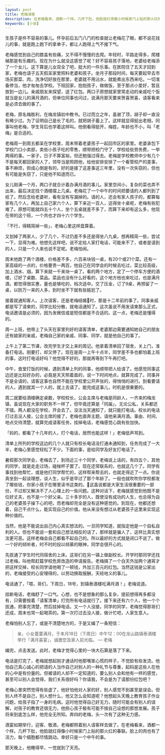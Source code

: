 ```yaml
---
layout: post
title: 老梅请客
description: 在老梅看来，酒都一个样。几杯下肚，他脸就红得像小时候家门上贴的那火红的春联。脸上的肉也有了活力，每个细胞都尽情跳动。幸好只是一个中午的事。
keywords: [小说]
---
```

生孩子是件不容易的事儿。怀孕前后五门八门的检查就让老梅花了眼，都不说花钱儿的事，就是跑上跑下的拿单子，都让人跑得上气不接下气。

老梅感觉到自己的膝盖有些痛，又不得不慢慢的去爬。年轻时，平路走得多，爬楼梯那是有乐趣的。现在为什么就没这感觉了呢？好不容易孩子落地，老婆给老梅添了一个女儿，这下算是儿女双全了吧，挺大的一件乐事。在医院住了五天才回到家，老梅也请子五天假呆家里照料老婆和孩子。坐月子那段时间，每天要起早去市场买那菜、肉，洗净切好放在那里，老婆就不用沾水，就能煮出东西来吃。一切准备停当，他才匆匆去学校。下班回家，抱抱孩子，做做饭，至于那点小爱好，暂且放到一边儿。亲戚朋友来探望，送了红包。两口子原想就家里常走动的亲戚吃个饭就当是女儿的满月酒的，但单位同事也问过，说满月那天要来贺喜贺喜，请客看来是必须去做的事了。

老梅，原名梅胜利，在梅龙镇初中教书。已过而立之年，虽谢了顶，胡子却一直没有稀少过。为了证明自己是长了毛的，就把胡子蓄上了。这样就显得挺出老相，同事叫他老梅，学生背后也学着这样叫。他倒看得挺开，梅姓，年龄也不小，叫「老梅」是合适的。

老梅周一到周五都呆在学校里，周末带着老婆孩子一起回市区的家里。老婆承包下学校门口小卖部，卖些小孩子吃的零售，顺带把校门守了，学校给些劳务费，一举两得的事。一家子，日子不算富裕，但还勉强过得去。老梅是学校教师中少有几个不是每天都回家的人了，领导当是照顾他，给他安排安排了一个看管校产的差事，事不麻烦，担成心倒是有的，好的是接了这差事这三年里，没有一次失窃的，但也有可能是失窃了，只是他不知道而已。

女儿刚满一个月，两口子就合计着办满月酒的事儿。家里空间小，复杂的菜也弄不出来，最后决定找个酒楼摆上几桌。老梅花了一个中午的时间把要请的人都列到了纸了。然后念给老婆听，看有没有写漏掉的。请的人，还会有家人孩子的，都算每家有几个人，再加上自己家六个人，算下来近一百人，这得坐十桌呢，老梅有些犯难了。原想可能就四五十个人，坐个五桌就差不多了，而算下来却有这么多，他现在带的这个班，一个共也才四十六个学生。

「不行，得精简掉一些」，老梅心里这样盘算着。

又划掉了两家人，少了几个，不过仍差不多还是得坐八九桌，想再精简一些，尝试一下，显得为难。他想先这样吧，说不定给人家打电话，可能来不了，或者是请到的人，只是一个人来也说不定呢。老梅怕闹。

周末他跑了两个酒楼，价格差不多，六百来块钱一桌，有20个或21个菜。还有一家高级的一点的，价格要贵一两百，他自己在同学会的时候去吃过，菜比较高级，加上酒水、烟，算下来就一千来块一桌了。看的两个地方，定了一个停车方便的酒楼，订好了桌数、菜品。菜品也没有什么好看的，这个地方他也来吃过，也是满月酒，都觉得很实惠，量也是够吃的，档次适中。交了压金，订了9桌，再预留了一桌，以防万一来的人多，到时坐不下就有些尴尬了。

接着就通知客人。上次请客，还是老梅结婚时，那是十二年前的事了。同事亲戚都是写了请柬的，同学比较分散，就电话通知了。这次虽说不用发请柬那么正式，电话邀请是必须的，因为发微信或是短信都是不合适的。这一点，老梅还是懂得的。

周一上班，他带上了头天在家里列好的请客清单，老婆那边需要通知她自己的朋友还有娘家的亲戚，老梅自己家的亲戚、同事、同学，就是他自己的事了。

上午上了第二节课，改完学生才交上来的周记。他拿着清单回了宿舍，关上门，准备打电话。刚要打，却又停了。现在是周一上午十点半，同学差不多也都怕着上班的事，这时打电话好吗？他觉得不好的，那就再等到下午再打吧。

中午，食堂打饭的时候，遇到清单上列的同事，他顺带把人给请了。他感觉同事这边还是比较好办的，必竟是天天照着面的，说一下时间地点，就算完成了。同事并不是全请的，请客这事也自然不能在学校里公开声张的，得悄悄的进行。到看要请的人，遇到就其一个人的，就上去请了。能完成这事儿，时机是很重要的。

周二就要给酒楼确定桌数，学校校长，公会主席与老梅是同龄人，一齐来的梅龙镇，虽说现在大家的职务不一样了，但毕竟还算是「同届」，无论公私，关系都还不错。两人都没在学校，开会去了。没法当天通知了，就只能打电话。校长的电话打过去没人接，公会主席的接了，老梅也直奔主题，请他来满月酒。事由、时间、地点交待清楚，就算完成请客任务，挂掉电话，老梅感觉心跳有些加快。

「妈的，都看了十几年的人，打个电话，居然也能这样！」老梅低声骂到。

清单上所列的学校这边的几个人就只有校长电话没打通未通知到，任务完成了一大半，老梅心里感觉轻松了不少。下面的事，是给同学及好友打电话了。

暑假那次同学会，老梅去了，到场近三十个同学，老梅说上话的，有四五个，其他的同学，就是走走过场，碰椪杯子罢了。现在还常联系的，也就这几个了。同学有事找到他帮忙，或是他打同学帮忙的，这样帮来帮去的，也就走得近了一点。你说真坐到一起谈理想，谈人生，似乎是早过了那个年龄了。一般也就吹吹你学校都发了哪些钱，你家小孩子在哪里读书这类的。这虽说都是大家生活很重要的一部份，不过却又解决不了人心理上的一些问题。这种对话下，老梅就感觉到他既不是位好丈夫，也不是一个好父亲。三十多岁的人，既使没有成功的人生，也总得为自己的老婆孩子操下心的吧，而老梅却完全是没有这种感觉的。到现在，他都还想着，自己干点什么，能实现自己的价值。他从来没有想过从老婆孩子这里来实现这种价值的。

当然，他是不能说出自己内心真实想法的。一旦同学知道，就指定他是一个自私自利的人。但也不能说一套和自己想法相反的话了，那样就是骗人了，这样比真实想法更可恶。这样老梅会自己都看不起自己的。所以最好的方式就是闭口不说了。做一个好的倾听者，时不时的投以倾慕的眼神，同学会很开心的。

先拔通了学生时代同宿舍的上床。这哥们在另一镇上做副校长。开学时那同学还找过老梅，叫他帮赶篇学校危房改造的申请报告。老梅搞了一个白天外加两个通宵才把这样交掉，校长同学请他喝了一顿钱，外加三百元的红包。当然这钱是公家出的，老梅接受的心安理得的，以劳动换取报酬，天经地义的事儿。

电话通了，「喂，哥们，下周日，18号，到镇泰酒楼吃满月酒！」老梅说道。

挂断电话，老梅舒了一口气。心想，也不是想象的那么复杂，提前想得再多都没有，只需要按着「请客清单」打完所有电话就行了。接下来还有六个人，他一个个拔通，把事完清楚，然后挂掉电话。又一个人没接，同学的同学，老梅觉得那哥们还成，周末也常一起喝茶的。第一次打过去没人接，做计忙吧，人家生意人。

老梅怕别人忘了，或是不清楚地方的，于是又编了一条短信：

> 亲，小女蔓蔓满月，于本月18日（下周日）中午12：00在龙山路镇泰酒楼举行「满月喜宴」，诚邀您及家人前光临。 — 老梅

编完，点击发送。此时，老梅才觉得心里的一块大石算是落了下来。

电话是打完了，老梅就想起刚才通话时他那嘴笨心慌的样子，不觉脸有些发烫。他怕自己真心诚心的把请的人当作自己对别人的一种礼节与尊重，起码是这些人在他的心中是有份量的。但被请的人却不一定知道的，要么别人会和他有一样的感觉，甚至可以别人会觉得，我们关系很好吗？你请我，不会是为了请那份红包吧？

老梅心里突然觉得有些虚了，他好怕他对人家的好，别人感觉不到甚至是误会。但别人终不是自己，别人想什么，他又怎么会知道呢？他想起头天晚上教育孩子作业问题，给孩子指了一身的毛病。这时他觉得自己好无力，随时可能会有别人的误解，对孩子的教育还很无力，他担心孩子极有可能不按自己设想的那想发展。孩子将来到底怎么样，他完全无所知。奔四的老梅，头一次有了这种无力感。

酒宴如期举行，迎客、敬酒，老梅都照着别人请客样去做了。在老梅看来，酒都一个样。几杯下肚，他脸就红得像小时候家门上贴的那火红的春联。脸上的肉也有了活力，每个细胞都尽情跳动。幸好只是一个中午的事。

那天晚上，他睡得早，一觉就到了天亮。
